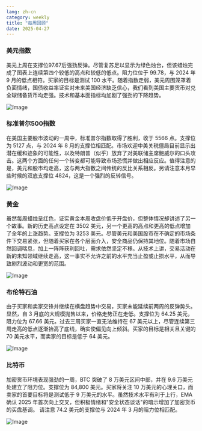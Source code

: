 ```yaml
---
lang: zh-cn
category: weekly
title: "每周回顾"
date: 2025-04-27
---
```


### 美元指数

美元上周在支撑位97.67后强劲反弹。尽管复苏足以显示为绿色烛台，但该蜡烛完成了图表上连续第四个较低的高点和较低的低点。阻力位位于 99.78，与 2024 年 9 月的低点相符。买家的目标是测试 100 水平。随着指数走弱，美元周围笼罩着负面情绪，国债收益率证实对未来美国经济缺乏信心，我们看到美国主要货币对兑全球储备货币均走强。技术和基本面指标均加剧了强劲的下降趋势。

![Image](https://markleighedu.github.io/img/Apr-2025/27-Apr-2025/usdindex.jpg)

### 标准普尔500指数

在美国主要股市波动的一周中，标准普尔指数取得了胜利，收于 5566 点。支撑位为 5127 点，与 2024 年 8 月的支撑位相匹配。市场欢迎中美关税僵局目前显示出潜在缓和迹象的可能性，以及特朗普（似乎）放弃了对美联储主席鲍威尔的口头攻击。这两个方面的任何一个转变都可能导致市场恐慌并做出相应反应。值得注意的是，美元和股市均走高，这与两大指数之间传统的反比关系相反。另请注意本月早些时候的双底支撑位 4824，这是一个强烈的反转信号。

![Image](https://markleighedu.github.io/img/Apr-2025/27-Apr-2025/sp500.jpg)

### 黄金

虽然每周蜡烛呈红色，证实黄金本周收盘价低于开盘价，但整体情况却讲述了另一个故事。新的历史高点设定在 3502 美元，另一个更高的高点和更高的低点增加了全年的上涨趋势。支撑位为 3253 美元。尽管美元和美国股市在不确定的市场条件下交易紧张，但随着买家在各个层面介入，安全商品仍保持其地位。随着市场自然回调喘息，加上一阵阵获利回吐，需求依然坚定不移。从技术上讲，交易活动在新的未知领域继续走高，这一事实不允许之前的水平充当止盈或止损水平，从而导致剧烈波动和更宽的范围。

![Image](https://markleighedu.github.io/img/Apr-2025/27-Apr-2025/gold.jpg)

### 布伦特石油

由于买家和卖家交锋并继续在横盘趋势中交易，买家未能延续前两周的反弹势头。显然，自 3 月底的大规模抛售以来，价格走势正在走低。支撑位为 64.25 美元，阻力位为 67.66 美元。过去三周买家一直无法维持在 67 美元以上，尽管连续第三周走高的低点逐渐抬高了底线，确实使偏见向上倾斜。买家的目标是相关且关键的 70 美元水平，而卖家的目标是低于 64 美元。

![Image](https://markleighedu.github.io/img/Apr-2025/27-Apr-2025/brentoil.jpg)

### 比特币

加密货币环境表现强劲的一周，BTC 突破了 8 万美元区间中部，并在 9.6 万美元处建立了阻力位。支撑位为 84,800 美元。买家将关注 10 万美元的心理关口，而卖家的首要目标将是测试低于 9 万美元的水平。虽然技术水平有利于上行，EMA 确认 2025 年首次向上交叉，但积极情绪和"安全状态谈话"的暗示增加了加密货币的买盘基调。  请注意 74.2 美元的支撑位与 2024 年 3 月的阻力位相匹配。 

![Image](https://markleighedu.github.io/img/Apr-2025/27-Apr-2025/bitcoin.jpg)

